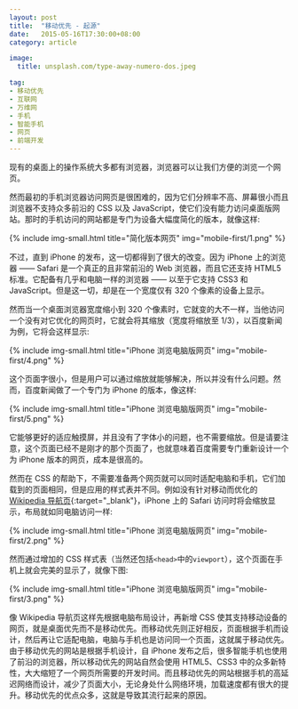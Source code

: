 ```yaml
---
layout: post
title:  "移动优先 - 起源"
date:   2015-05-16T17:30:00+08:00
category: article

image:
  title: unsplash.com/type-away-numero-dos.jpeg

tag: 
- 移动优先
- 互联网
- 万维网
- 手机
- 智能手机
- 网页
- 前端开发
---
```


现有的桌面上的操作系统大多都有浏览器，浏览器可以让我们方便的浏览一个网页。

然而最初的手机浏览器访问网页是很困难的，因为它们分辨率不高、屏幕很小而且浏览器不支持众多前沿的 CSS 以及 JavaScript，使它们没有能力访问桌面版网站。那时的手机访问的网站都是专门为设备大幅度简化的版本，就像这样:

{% include img-small.html title="简化版本网页" img="mobile-first/1.png" %}

不过，直到 iPhone 的发布，这一切都得到了很大的改变。因为 iPhone 上的浏览器 —— Safari 是一个真正的且非常前沿的 Web 浏览器，而且它还支持 HTML5 标准。它配备有几乎和电脑一样的浏览器 —— 以至于它支持 CSS3 和 JavaScript。但是这一切，却是在一个宽度仅有 320 个像素的设备上显示。

然而当一个桌面浏览器宽度缩小到 320 个像素时，它就变的大不一样，当他访问一个没有对它优化的网页时，它就会将其缩放（宽度将缩放至 1/3），以百度新闻为例，它将会这样显示:

{% include img-small.html title="iPhone 浏览电脑版网页" img="mobile-first/4.png" %}

这个页面字很小，但是用户可以通过缩放就能够解决，所以并没有什么问题。然而，百度新闻做了一个专门为 iPhone 的版本，像这样:

{% include img-small.html title="iPhone 浏览电脑版网页" img="mobile-first/5.png" %}

它能够更好的适应触摸屏，并且没有了字体小的问题，也不需要缩放。但是请要注意，这个页面已经不是刚才的那个页面了，也就意味着百度需要专门重新设计一个为 iPhone 版本的网页，成本是很高的。

然而在 CSS 的帮助下，不需要准备两个网页就可以同时适配电脑和手机，它们加载到的页面相同，但是应用的样式表并不同。例如没有针对移动而优化的 [Wikipedia 导航页](https://www.wikipedia.org){:target="_blank"}，iPhone 上的 Safari 访问时将会缩放显示，布局就如同电脑访问一样:

{% include img-small.html title="iPhone 浏览电脑版网页" img="mobile-first/2.png" %}

然而通过增加的 CSS 样式表（当然还包括`<head>`中的`viewport`），这个页面在手机上就会完美的显示了，就像下图:

{% include img-small.html title="iPhone 浏览电脑版网页" img="mobile-first/3.png" %}

像 Wikipedia 导航页这样先根据电脑布局设计，再新增 CSS 使其支持移动设备的网页，就是桌面优先而不是移动优先。而移动优先则正好相反，页面根据手机而设计，然后再让它适配电脑，电脑与手机也是访问同一个页面，这就属于移动优先。由于移动优先的网站是根据手机设计，自 iPhone 发布之后，很多智能手机也使用了前沿的浏览器，所以移动优先的网站自然会使用 HTML5、CSS3 中的众多新特性，大大缩短了一个网页所需要的开发时间。而且移动优先的网站根据手机的高延迟网络而设计，减少了页面大小，无论身处什么网络环境，加载速度都有很大的提升。移动优先的优点众多，这就是导致其流行起来的原因。